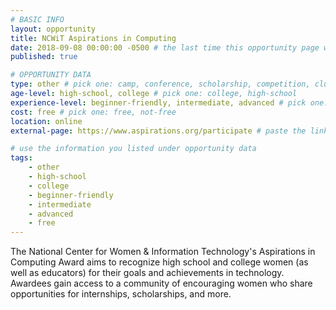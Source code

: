 ```yaml
---
# BASIC INFO
layout: opportunity
title: NCWiT Aspirations in Computing
date: 2018-09-08 00:00:00 -0500 # the last time this opportunity page was updated (YYYY-MM-DD)
published: true

# OPPORTUNITY DATA
type: other # pick one: camp, conference, scholarship, competition, club, internship, other
age-level: high-school, college # pick one: college, high-school
experience-level: beginner-friendly, intermediate, advanced # pick one: beginner-friendly, intermediate, experienced
cost: free # pick one: free, not-free
location: online
external-page: https://www.aspirations.org/participate # paste the link to the opportunity's website

# use the information you listed under opportunity data
tags:
    - other
    - high-school
    - college
    - beginner-friendly
    - intermediate
    - advanced
    - free
---
```


The National Center for Women & Information Technology's Aspirations in Computing Award aims to recognize high school and college women (as well as educators) for their goals and achievements in technology. Awardees gain access to a community of encouraging women who share opportunities for internships, scholarships, and more.

